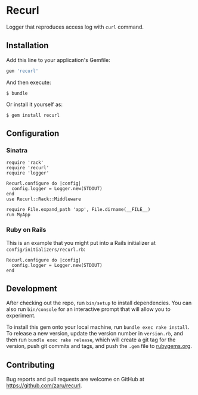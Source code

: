 # Recurl

Logger that reproduces access log with `curl` command.

## Installation

Add this line to your application's Gemfile:

```ruby
gem 'recurl'
```

And then execute:

    $ bundle

Or install it yourself as:

    $ gem install recurl

## Configuration

### Sinatra

```
require 'rack'
require 'recurl'
require 'logger'

Recurl.configure do |config|
  config.logger = Logger.new(STDOUT)
end
use Recurl::Rack::Middleware

require File.expand_path 'app', File.dirname(__FILE__)
run MyApp
```

### Ruby on Rails

This is an example that you might put into a Rails initializer at `config/initializers/recurl.rb`:

```
Recurl.configure do |config|
  config.logger = Logger.new(STDOUT)
end
```

## Development

After checking out the repo, run `bin/setup` to install dependencies. You can also run `bin/console` for an interactive prompt that will allow you to experiment.

To install this gem onto your local machine, run `bundle exec rake install`. To release a new version, update the version number in `version.rb`, and then run `bundle exec rake release`, which will create a git tag for the version, push git commits and tags, and push the `.gem` file to [rubygems.org](https://rubygems.org).

## Contributing

Bug reports and pull requests are welcome on GitHub at https://github.com/zaru/recurl.

